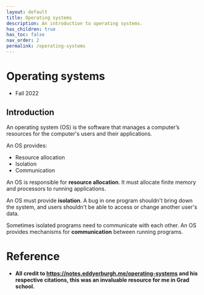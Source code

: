 ```yaml
---
layout: default
title: Operating systems
description: An introduction to operating systems.
has_children: true
has_toc: false
nav_order: 2
permalink: /operating-systems
---
```




# Operating systems
-  Fall 2022


## Introduction

An operating system (OS) is the software that manages a computer’s resources for the computer's users and their applications.


An OS provides:

- Resource allocation
- Isolation
- Communication

An OS is responsible for **resource allocation**. It must allocate finite memory and processors to running applications.

An OS must provide **isolation**. A bug in one program shouldn't bring down the system, and users shouldn't be able to access or change another user's data.

Sometimes isolated programs need to communicate with each other. An OS provides mechanisms for **communication** between running programs.

# Reference
- __All credit to https://notes.eddyerburgh.me/operating-systems and his respective citations, this was an invaluable resource for me in Grad school.__




